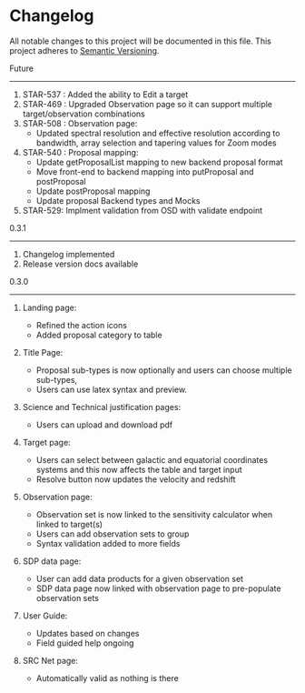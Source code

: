 # Changelog

All notable changes to this project will be documented in this file.
This project adheres to [Semantic Versioning](http://semver.org/).

Future

---

1. STAR-537 : Added the ability to Edit a target
2. STAR-469 : Upgraded Observation page so it can support multiple target/observation combinations
3. STAR-508 : Observation page: 
   - Updated spectral resolution and effective resolution according to bandwidth, array selection and tapering values for Zoom modes
4. STAR-540 : Proposal mapping:
   - Update getProposalList mapping to new backend proposal format
   - Move front-end to backend mapping into putProposal and postProposal
   - Update postProposal mapping
   - Update proposal Backend types and Mocks
5. STAR-529: Implment validation from OSD with validate endpoint

0.3.1

---

1. Changelog implemented
2. Release version docs available

0.3.0

---

1. Landing page:
   - Refined the action icons
   - Added proposal category to table

2. Title Page:
   - Proposal sub-types is now optionally and users can choose multiple sub-types,
   - Users can use latex syntax and preview.

3. Science and Technical justification pages:
   - Users can upload and download pdf

4. Target page:
   - Users can select between galactic and equatorial coordinates systems and this now affects the table and target input
   - Resolve button now updates the velocity and redshift

5. Observation page:
   - Observation set is now linked to the sensitivity calculator when linked to target(s)
   - Users can add observation sets to group
   - Syntax validation added to more fields

6. SDP data page:
   - User can add data products for a given observation set
   - SDP data page now linked with observation page to pre-populate observation sets

7. User Guide:
   - Updates based on changes
   - Field guided help ongoing

8. SRC Net page:
   - Automatically valid as nothing is there
